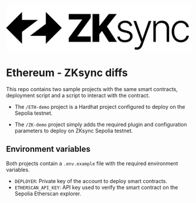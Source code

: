 ![](./zksync-dark.png)

# Ethereum - ZKsync diffs

This repo contains two sample projects with the same smart contracts, deployment script and a script to interact with the contract.

- The `/ETH-demo` project is a Hardhat project configured to deploy on the Sepolia testnet.

- The `/ZK-demo` project simply adds the required plugin and configuration parameters to deploy on ZKsync Sepolia testnet.


## Environment variables

Both projects contain a `.env.example` file with the required environment variables.

- `DEPLOYER`: Private key of the account to deploy smart contracts.
- `ETHERSCAN_API_KEY`: API key used to verify the smart contract on the Sepolia Etherscan explorer.
